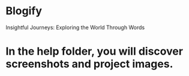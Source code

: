 # Blogify
Insightful Journeys: Exploring the World Through Words

# In the help folder, you will discover screenshots and project images.
